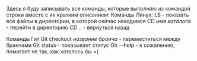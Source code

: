 Здесь я буду записывать все команды, которые выполняю из командой строки вместе с их кратким описанием:
Команды Линух:
LS - показать все файлы в директории, в которой сейчас находимся
CD *имя каталога* - перейти в директорию
CD .. - вернуться назад


Команды Гит
Git checkout *название бранча* - переместиться между бранчами
Git status - показывает статус
Git --help - к сожалению, помогает не так, как хотелось бы =(
